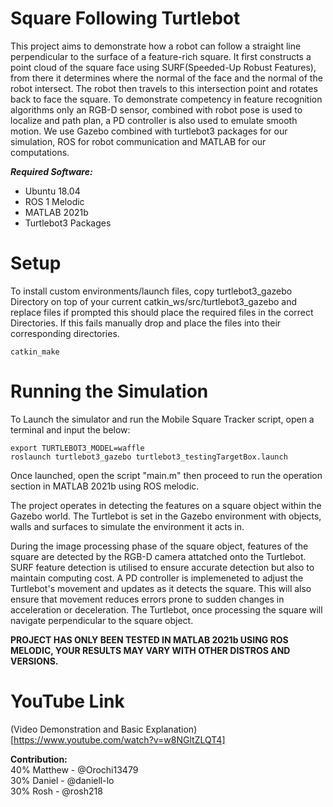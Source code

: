 # Square Following Turtlebot 
This project aims to demonstrate how a robot can follow a straight line perpendicular to the surface of a feature-rich square. It first constructs a point cloud of the square face using SURF(Speeded-Up Robust Features), from there it determines where the normal of the face and the normal of the robot intersect. The robot then travels to this intersection point and rotates back to face the square. To demonstrate competency in feature recognition algorithms only an RGB-D sensor, combined with robot pose is used to localize and path plan, a PD controller is also used to emulate smooth motion. We use Gazebo combined with turtlebot3 packages for our simulation, ROS for robot communication and MATLAB for our computations.

<b><i>Required Software:</i></b>
- Ubuntu 18.04
- ROS 1 Melodic
- MATLAB 2021b
- Turtlebot3 Packages

# Setup
To install custom environments/launch files, copy turtlebot3_gazebo Directory on top of your current catkin_ws/src/turtlebot3_gazebo and replace files if prompted this should place the required files in the correct Directories. If this fails manually drop and place the files into their corresponding directories.
```
catkin_make
```
# Running the Simulation
To Launch the simulator and run the Mobile Square Tracker script, open a terminal and input the below:

```
export TURTLEBOT3_MODEL=waffle
roslaunch turtlebot3_gazebo turtlebot3_testingTargetBox.launch 
```

Once launched, open the script "main.m" then proceed to run the operation section in MATLAB 2021b using ROS melodic.

The project operates in detecting the features on a square object within the Gazebo world. The Turtlebot is set in the Gazebo environment with objects, walls and surfaces to simulate the environment it acts in. 

During the image processing phase of the square object, features of the square are detected by the RGB-D camera attatched onto the Turtlebot. SURF feature detection is utilised to ensure accurate detection but also to maintain computing cost. A PD controller is implemeneted to adjust the Turtlebot's movement and updates as it detects the square. This will also ensure that movement reduces errors prone to sudden changes in acceleration or deceleration.
The Turtlebot, once processing the square will navigate perpendicular to the square object.

**PROJECT HAS ONLY BEEN TESTED IN MATLAB 2021b USING ROS MELODIC, YOUR RESULTS MAY VARY WITH OTHER DISTROS AND VERSIONS.**

# YouTube Link
(Video Demonstration and Basic Explanation)[https://www.youtube.com/watch?v=w8NGltZLQT4]

<b>Contribution:</b>\
40% Matthew - @Orochi13479\
30% Daniel - @daniell-lo\
30% Rosh - @rosh218

